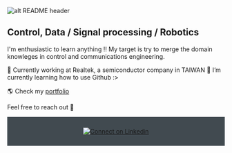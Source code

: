![alt README header](https://mcdn.wallpapersafari.com/medium/18/28/MeBqFd.jpg)

## Control, Data / Signal processing / Robotics
I'm enthusiastic to learn anything !! My target is try to merge the domain knowleges in control and communications engineering.


🔭 Currently working at Realtek, a semiconductor company in TAIWAN
🌱 I’m currently learning how to use Github :>

🌎 Check my [portfolio](https://www.facebook.com/EvanYeh1018/)

Feel free to reach out 💬

<div align="center" style="background:#414a50; padding: 25px 0;">
     <a href="https://www.linkedin.com/in/yu-yeh-163543198/">
        <img src="https://raw.githubusercontent.com/Iwi4a/iwi4a/master/assets/linkedin.svg" alt="Connect on Linkedin">
    </a>
</div>

